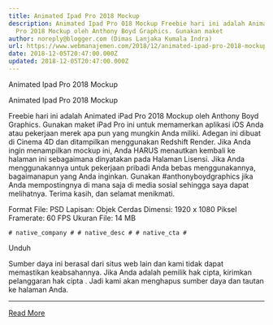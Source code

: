 ```yaml
---
title: Animated Ipad Pro 2018 Mockup
description: Animated Ipad Pro 018 Mockup Freebie hari ini adalah Animated iPad
  Pro 2018 Mockup oleh Anthony Boyd Graphics. Gunakan maket
author: noreply@blogger.com (Dimas Lanjaka Kumala Indra)
url: https://www.webmanajemen.com/2018/12/animated-ipad-pro-2018-mockup.html
date: 2018-12-05T20:47:00.000Z
updated: 2018-12-05T20:47:00.000Z
---
```


Animated Ipad Pro 2018 Mockup
  
  
  
  Animated Ipad Pro 2018 Mockup 

  

  
  Freebie hari ini adalah Animated iPad Pro 2018 Mockup oleh Anthony Boyd Graphics.  Gunakan maket iPad Pro ini untuk memamerkan aplikasi iOS Anda atau pekerjaan merek apa pun yang mungkin Anda miliki.  Adegan ini dibuat di Cinema 4D dan ditampilkan menggunakan Redshift Render.  Jika Anda ingin menampilkan mockup ini, Anda HARUS menautkan kembali ke halaman ini sebagaimana dinyatakan pada Halaman Lisensi.  Jika Anda menggunakannya untuk pekerjaan pribadi Anda bebas menggunakannya, bagaimanapun yang Anda inginkan.  Gunakan #anthonyboydgraphics jika Anda mempostingnya di mana saja di media sosial sehingga saya dapat melihatnya.  Terima kasih, dan selamat menikmati. 
  
  Format File: PSD 
 Lapisan: Objek Cerdas 
 Dimensi: 1920 x 1080 Piksel 
 Framerate: 60 FPS 
 Ukuran File: 14 MB 
  

    

    # native_company # # native_desc # # native_cta #   


   Unduh 

  
  Sumber daya ini berasal dari situs web lain dan kami tidak dapat memastikan keabsahannya.  Jika Anda adalah pemilik hak cipta, kirimkan pelanggaran hak cipta .  Jadi kami akan menghapus sumber daya dan tautan ke halaman Anda.<hr/> <a href="https://www.webmanajemen.com/2018/12/animated-ipad-pro-2018-mockup.html" rel="follow" class="button" id="read-more">Read More</a>